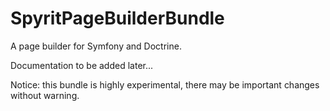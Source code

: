 SpyritPageBuilderBundle
==============

A page builder for Symfony and Doctrine.

Documentation to be added later...

Notice: this bundle is highly experimental, there may be important changes without warning.
